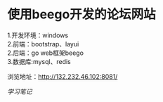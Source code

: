# 使用beego开发的论坛网站<br>

1.开发环境：windows<br>
2.前端：bootstrap、layui<br>
2.后端：go web框架beego<br>
3.数据库:mysql、redis<br>

浏览地址：http://132.232.46.102:8081/

*学习笔记*
